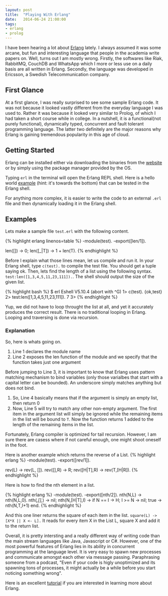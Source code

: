 ```yaml
---
layout: post
title:  "Playing With Erlang"
date:   2014-06-24 21:00:00
tags: 
- erlang
- prolog
---
```


I have been hearing a lot about [Erlang](http://www.erlang.org/) lately. I always assumed it was some arcane, but fun and interesting language that people in the academia write papers on. Well, turns out I am mostly wrong. Firstly, the softwares like Riak, RabbitMQ, CouchDB and WhatsApp which I more or less use on a daily basis are all written in Erlang. Secondly, the language was developed in Ericsson, a Swedish Telecommunication company.

## First Glance

At a first glance, I was really surprised to see some sample Erlang code. It was not because it looked vastly different from the everyday language I was used to. Rather it was because it looked very similar to Prolog, of which I had taken a short course while in college. In a nutshell, it is a functional(not purely functional), dynamically typed, concurrent and fault tolerant programming language. The latter two definitely are the major reasons why Erlang is gaining tremendous popularity in this age of cloud.

## Getting Started

Erlang can be installed either via downloading the binaries from the [website](http://www.erlang.org/download.html) or by simply using the package manager provided by the OS.

Typing `erl` in the terminal will open the Erlang REPL shell. Here is a hello world [example](/2014/06/22/hello-world/) (hint: it's towards the bottom) that can be tested in the Erlang shell.

For anything more complex, it is easier to write the code to an external `.erl` file and then dynamically loading it in the Erlang shell.

## Examples

Lets make a sample file `test.erl` with the following content.

{% highlight erlang linenos=table %}
-module(test).
-export([len/1]).

len([]) -> 0;
len([_|T]) -> 1 + len(T).
{% endhighlight %}

Before I explain what those lines mean, let us compile and run it.
In your Erlang shell, type `c(test).` to compile the test file. You should get a tuple saying ok. Then, lets find the length of a list using the following syntax. `test:len([1,3,4,5,11,23,111]).`. The shell should output the size of the given list.

{% highlight bash %}
$ erl
Eshell V5.10.4  (abort with ^G)
1> c(test).
{ok,test}
2> test:len([1,3,4,5,11,23,111]).
7
3> 
{% endhighlight %}

Yup, we did not have to loop throught the list at all, and yet it accurately produces the correct result. There is no traditional looping in Erlang. Looping and traversing is done via recursion.

### Explanation

So, here is whats going on.
<ol>
<li>Line 1 declares the module name</li>
<li>Line 2 exposes the len function of the module and we specify that the function takes just one argument</li>
</ol>

Before jumping to Line 3, it is important to know that Erlang uses pattern matching mechanism to bind variables (only those varialbes that start with a capital letter can be bounded). An underscore simply matches anything but does not bind.
<ol>
  <li>So, Line 4 basically means that if the argument is simply an empty list, then return 0</li>
  <li>Now, Line 5 will try to match any other non-empty argument. The first item in the argument list will simply be ignored while the remaining items in the list will be bound to <code>T</code>. Now the function returns 1 added to the length of the remaining items in the list.</li>
</ol>

Fortunately, Erlang compiler is optimized for tail recursion. However, I am sure there are casess where if not careful enough, one might shoot oneself in the foot. 

Here is another example which returns the reverse of a List.
{% highlight erlang %}
-module(test).
-export([rev/1]).

rev(L) -> rev(L, []).
rev([],R) -> R;
rev([H|T],R) -> rev(T,[H|R]).
{% endhighlight %}

Here is how to find the nth element in a list.

{% highlight erlang %}
-module(test).
-export([nth/2]).
nth(N,L) -> nth(N,L,0).
nth(_,[],_) -> nil;
nth(N,[H|T],I) -> if N == I -> H;
           I >= N -> nil;
           true -> nth(N,T,I+1)
          end.
{% endhighlight %}

And this one liner returns the square of each item in the list.
`square(L) -> [X*X || X <- L].` It reads for every item X in the List L, square X and add it to the return list.

Overall, it is pretty intersting and a really different way of writing code than the main stream languages like Java, Javascript or C#. However, one of the most powerful features of Erlang lies in its ability in concurrent programming at the language level. It is very easy to spawn new processes and communicate amongst each other via message passing. Paraphrasing someone from a podcast, "Even if your code is higly unoptimized and its spawning tons of processes, it might actually be a while before you start noticing something wrong".

Here is an excellent [tutorial](http://learnyousomeerlang.com/) if you are interested in learning more about Erlang.





